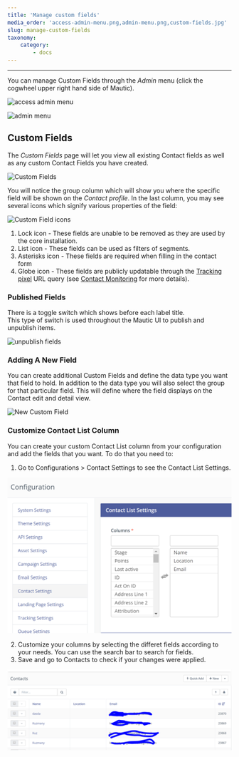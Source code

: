 ```yaml
---
title: 'Manage custom fields'
media_order: 'access-admin-menu.png,admin-menu.png,custom-fields.jpg'
slug: manage-custom-fields
taxonomy:
    category:
        - docs
---
```


---
You can manage Custom Fields through the _Admin_ menu (click the cogwheel upper right hand side of Mautic).

![access admin menu](access-admin-menu.png)

![admin menu](admin-menu.png)

## Custom Fields

The _Custom Fields_ page will let you view all existing Contact fields as well as any custom Contact Fields you have created.

![Custom Fields](custom-fields.jpg)

You will notice the group column which will show you where the specific field will be shown on the _Contact profile_. In the last column, you may see several icons which signify various properties of the field:

![Custom Field icons](custom-field-icons.png)

1. Lock icon - These fields are unable to be removed as they are used by the core installation.
2. List icon - These fields can be used as filters of segments.
3. Asterisks icon - These fields are required when filling in the contact form
4. Globe icon - These fields are publicly updatable through the [Tracking pixel][variables] URL query (see [Contact Monitoring][contact monitoring] for more details).

### Published Fields

There is a toggle switch which shows before each label title.\
This type of switch is used throughout the Mautic UI to publish and unpublish items.

![unpublish fields](unpublish-fields.gif)

### Adding A New Field

You can create additional Custom Fields and define the data type you want that field to hold. In addition to the data type you will also select the group for that particular field. This will define where the field displays on the Contact edit and detail view.

![New Custom Field](new-custom-field.jpg)


### Customize Contact List Column

You can create your custom Contact List column from your configuration and add the fields that you want. To do that you need to: 

1. Go to Configurations > Contact Settings to see the Contact List Settings.

![Contact List](contact-list.png)

2. Customize your columns by selecting the differet fields according to your needs. You can use the search bar to search for fields.
3. Save and go to Contacts to check if your changes were applied.

![Customized Contact List](customize.png)


[contact monitoring]: </contacts/manage-contacts/contact-monitoring>
[variables]: </setup/variables>
